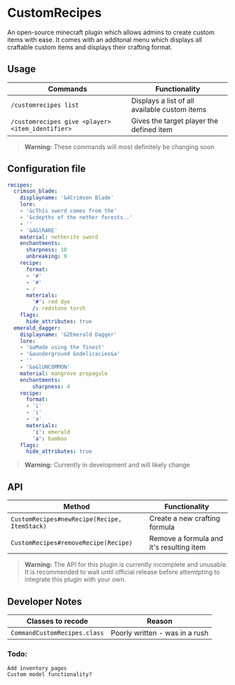 # CustomRecipes
An open-source minecraft plugin which allows admins to create custom items with ease. It comes with an additonal menu which displays all craftable custom items and displays their crafting format.

## Usage
| Commands                                            | Functionality
|-----------------------------------------------------|------------------------------------------------|
|`/customrecipes list`                                |Displays a list of all available custom items   |
|`/customrecipes give <player> <item_identifier>`     |Gives the target player the defined item        |
> **Warning:** These commands will most definitely be changing soon

## Configuration file
```yaml
recipes:
  crimson_blade:
    displayname: '&4Crimson Blade'
    lore:
    - '&cThis sword comes from the'
    - '&cdepths of the nether forests..'
    - ''
    - '&4&lRARE'
    material: netherite sword
    enchantments:
      sharpness: 10
      unbreaking: 9
    recipe:
      format:
      - '#'
      - '#'
      - /
      materials:
        '#': red dye
        /: redstone torch
    flags:
      hide_attributes: true
  emerald_dagger:
    displayname: '&2Emerald Dagger'
    lore:
    - '&aMade using the finest'
    - '&aunderground &ndelicacies&a'
    - ''
    - '&a&lUNCOMMON'
    material: mangrove propagule
    enchantments:
        sharpness: 4
    recipe:
      format:
      - 'i'
      - 'i'
      - 'a'
      materials:
        'i': emerald
        'a': bamboo
    flags:
      hide_attributes: true
```

>**Warning:** Currently in development and will likely change

## API
| Method                                              | Functionality                        
|-----------------------------------------------------|------------------------------------------------|
|`CustomRecipes#newRecipe(Recipe, ItemStack)`         |Create a new crafting formula                   |
|`CustomRecipes#removeRecipe(Recipe)`                 |Remove a formula and it's resulting item        |

>**Warning:** The API for this plugin is currently incomplete and unusable. It is recommended to wait until official release before attemtpting to integrate this plugin with your own.

## Developer Notes

| Classes to recode                                   | Reason                        
|-----------------------------------------------------|------------------------------------------------|
|`CommandCustomRecipes.class`                         | Poorly written - was in a rush                 |

### Todo:
    Add inventory pages
    Custom model functionality?
